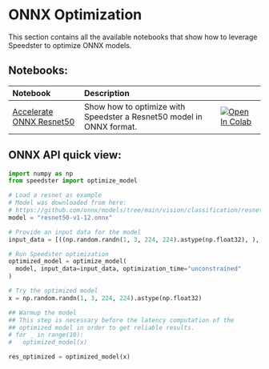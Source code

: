 # **ONNX Optimization**

This section contains all the available notebooks that show how to leverage Speedster to optimize ONNX models.

## Notebooks:
| Notebook                                                                                                                                                      | Description                                                          |                                                                                                                                                                                                                                       |
|:--------------------------------------------------------------------------------------------------------------------------------------------------------------|:---------------------------------------------------------------------|:--------------------------------------------------------------------------------------------------------------------------------------------------------------------------------------------------------------------------------------|
| [Accelerate ONNX Resnet50](https://github.com/nebuly-ai/nebuly/blob/main/optimization/speedster/notebooks/onnx/Accelerate_ONNX_ResNet50_with_Speedster.ipynb) | Show how to optimize with Speedster a Resnet50 model in ONNX format. | [![Open In Colab](https://colab.research.google.com/assets/colab-badge.svg)](https://colab.research.google.com/github/nebuly-ai/nebuly/blob/main/optimization/speedster/notebooks/onnx/Accelerate_ONNX_ResNet50_with_Speedster.ipynb) |


## ONNX API quick view:

```python
import numpy as np
from speedster import optimize_model

# Load a resnet as example
# Model was downloaded from here: 
# https://github.com/onnx/models/tree/main/vision/classification/resnet
model = "resnet50-v1-12.onnx"

# Provide an input data for the model    
input_data = [((np.random.randn(1, 3, 224, 224).astype(np.float32), ), np.array([0]))]

# Run Speedster optimization
optimized_model = optimize_model(
  model, input_data=input_data, optimization_time="unconstrained"
)

# Try the optimized model
x = np.random.randn(1, 3, 224, 224).astype(np.float32)

## Warmup the model
## This step is necessary before the latency computation of the 
## optimized model in order to get reliable results.
# for _ in range(10):
#   optimized_model(x)

res_optimized = optimized_model(x)
```
